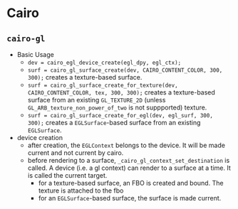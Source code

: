 Cairo
=====

## `cairo-gl`

- Basic Usage
  - `dev = cairo_egl_device_create(egl_dpy, egl_ctx);`
  - `surf = cairo_gl_surface_create(dev, CAIRO_CONTENT_COLOR, 300, 300);`
    creates a texture-based surface.
  - `surf = cairo_gl_surface_create_for_texture(dev, CAIRO_CONTENT_COLOR, tex, 300, 300);`
    creates a texture-based surface from an existing `GL_TEXTURE_2D` (unless
    `GL_ARB_texture_non_power_of_two` is not suppported) texture.
  - `surf = cairo_gl_surface_create_for_egl(dev, egl_surf, 300, 300);` creates a
    `EGLSurface`-based surface from an existing `EGLSurface`.
- device creation
  - after creation, the `EGLContext` belongs to the device.  It will be made
    current and not current by cairo.
  - before rendering to a surface, `_cairo_gl_context_set_destination` is
    called.  A device (i.e. a gl context) can render to a surface at a time.  It
    is called the current target.
    - for a texture-based surface, an FBO is created and bound.  The texture is
      attached to the fbo
    - for an `EGLSurface`-based surface, the surface is made current.
